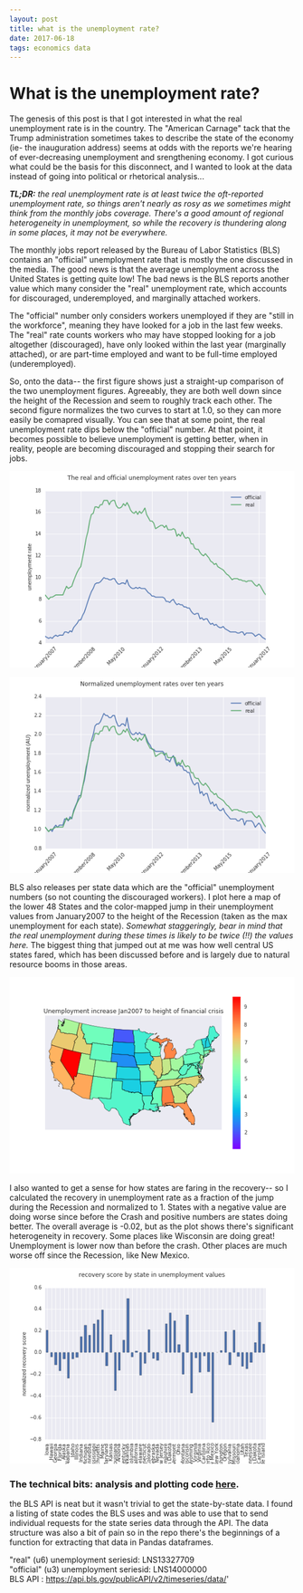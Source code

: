```yaml
---
layout: post
title: what is the unemployment rate?
date: 2017-06-18
tags: economics data
---
```


# What is the unemployment rate?

The genesis of this post is that I got interested in what the real unemployment rate is in the country.  The "American Carnage" tack that the Trump administration sometimes takes to describe the state of the economy (ie- the inauguration address) seems at odds with the reports we're hearing of ever-decreasing unemployment and srengthening economy.  I got curious what could be the basis for this disconnect, and I wanted to look at the data instead of going into political or rhetorical analysis...

***TL;DR:*** *the real unemployment rate is at least twice the oft-reported unemployment rate, so things aren't nearly as rosy as we sometimes might think from the monthly jobs coverage.  There's a good amount of regional heterogeneity in unemployment, so while the recovery is thundering along in some places, it may not be everywhere.*

The monthly jobs report released by the Bureau of Labor Statistics (BLS) contains an "official" unemployment rate that is mostly the one discussed in the media.  The good news is that the average unemployment across the United States is getting quite low!  The bad news is the BLS reports another value which many consider the "real" unemployment rate, which accounts for discouraged, underemployed, and marginally attached workers.  

The "official" number only considers workers unemployed if they are "still in the workforce", meaning they have looked for a job in the last few weeks.  The "real" rate counts workers who may have stopped looking for a job altogether (discouraged), have only looked within the last year (marginally attached), or are part-time employed and want to be full-time employed (underemployed).

So, onto the data-- the first figure shows just a straight-up comparison of the two unemployment figures.  Agreeably, they are both well down since the height of the Recession and seem to roughly track each other.  The second figure normalizes the two curves to start at 1.0, so they can more easily be comapred visually.  You can see that at some point, the real unemployment rate dips below the "official" number.  At that point, it becomes possible to believe unemployment is getting better, when in reality, people are becoming discouraged and stopping their search for jobs.

![figure 1]( https://raw.githubusercontent.com/ajtrexler/rando/master/unemploy_fig1.png )

![figure 2]( https://raw.githubusercontent.com/ajtrexler/rando/master/unemploy_fig2.png )

BLS also releases per state data which are the "official" unemployment numbers (so not counting the discouraged workers).  I plot here a map of the lower 48 States and the color-mapped jump in their unemployment values from January2007 to the height of the Recession (taken as the max unemployment for each state).  *Somewhat staggeringly, bear in mind that the real unemployment during these times is likely to be twice (!!) the values here.*  The biggest thing that jumped out at me was how well central US states fared, which has been discussed before and is largely due to natural resource booms in those areas.

![figure 3]( https://raw.githubusercontent.com/ajtrexler/rando/master/unemploy_fig3.png )

I also wanted to get a sense for how states are faring in the recovery-- so I calculated the recovery in unemployment rate as a fraction of the jump during the Recession and normalized to 1.  States with a negative value are doing worse since before the Crash and positive numbers are states doing better.  The overall average is -0.02, but as the plot shows there's significant heterogeneity in recovery.  Some places like Wisconsin are doing great!  Unemployment is lower now than before the crash. Other places are much worse off since the Recession, like New Mexico.

![figure 4]( https://raw.githubusercontent.com/ajtrexler/rando/master/unemploy_fig4.png )



### The technical bits: analysis and plotting code [here](https://github.com/ajtrexler/rando/blob/master/bls_unemployment.py).  
the BLS API is neat but it wasn't trivial to get the state-by-state data.  I found a listing of state codes the BLS uses and was able to use that to send individual requests for the state series data through the API.  The data structure was also a bit of pain so in the repo there's the beginnings of a function for extracting that data in Pandas dataframes.

"real" (u6) unemployment seriesid: LNS13327709  
"official" (u3) unemployment seriesid: LNS14000000  
BLS API :  https://api.bls.gov/publicAPI/v2/timeseries/data/'




